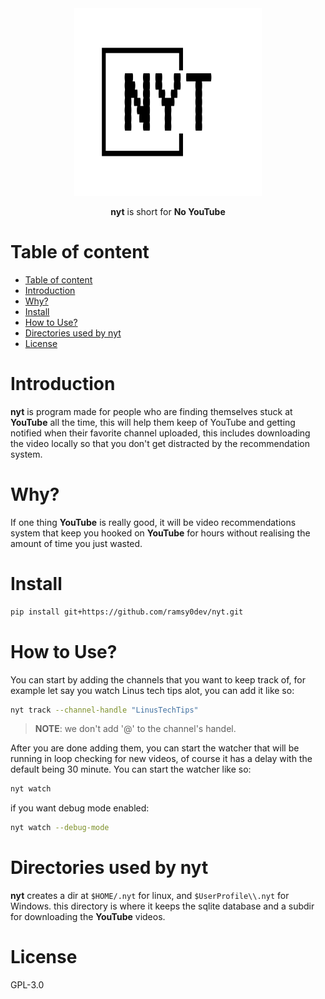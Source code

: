 <div align="center">

<img src="assets/nyt-high-resolution-logo.png" width=300 height=300 />

**nyt** is short for **No YouTube**

</div>

# Table of content

- [Table of content](#table-of-content)
- [Introduction](#introduction)
- [Why?](#why)
- [Install](#install)
- [How to Use?](#how-to-use)
- [Directories used by nyt](#directories-used-by-nyt)
- [License](#license)

# Introduction

**nyt** is program made for people who are finding themselves stuck at **YouTube** all the time, this will help them keep of YouTube and getting notified when their favorite channel uploaded, this includes downloading the video locally so that you don't get distracted by the recommendation system.

# Why?

If one thing **YouTube** is really good, it will be video recommendations system that keep you hooked on **YouTube** for hours without realising the amount of time you just wasted.

# Install

``` bash
pip install git+https://github.com/ramsy0dev/nyt.git
```

# How to Use?

You can start by adding the channels that you want to keep track of, for example let say you watch Linus tech tips alot, you can add it like so:

``` bash
nyt track --channel-handle "LinusTechTips"
```

> __NOTE__: we don't add '@' to the channel's handel.

After you are done adding them, you can start the watcher that will be running in loop checking for new videos, of course it has a delay with the default being 30 minute. You can start the watcher like so:

```bash
nyt watch
```

if you want debug mode enabled:

```bash
nyt watch --debug-mode
```

# Directories used by nyt

**nyt** creates a dir at `$HOME/.nyt` for linux, and `$UserProfile\\.nyt` for Windows.
this directory is where it keeps the sqlite database and a subdir for downloading the **YouTube** videos.

# License

GPL-3.0
